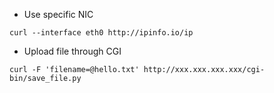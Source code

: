 * Use specific NIC
```
curl --interface eth0 http://ipinfo.io/ip
```
* Upload file through CGI
```
curl -F 'filename=@hello.txt' http://xxx.xxx.xxx.xxx/cgi-bin/save_file.py
```